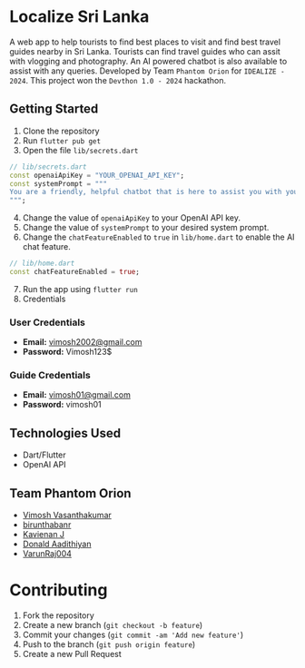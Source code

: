 # Localize Sri Lanka

A web app to help tourists to find best places to visit and find best travel guides nearby in Sri Lanka.
Tourists can find travel guides who can assit with vlogging and photography.
An AI powered chatbot is also available to assist with any queries.
Developed by Team `Phantom Orion` for `IDEALIZE - 2024`.
This project won the `Devthon 1.0 - 2024` hackathon.

## Getting Started

1. Clone the repository
2. Run `flutter pub get`
3. Open the file `lib/secrets.dart`
```dart
// lib/secrets.dart
const openaiApiKey = "YOUR_OPENAI_API_KEY";
const systemPrompt = """
You are a friendly, helpful chatbot that is here to assist you with your questions.
""";
```
4. Change the value of `openaiApiKey` to your OpenAI API key.
5. Change the value of `systemPrompt` to your desired system prompt.
6. Change the `chatFeatureEnabled` to `true` in `lib/home.dart` to enable the AI chat feature.
```dart
// lib/home.dart
const chatFeatureEnabled = true;
```
7. Run the app using `flutter run`
8. Credentials

### User Credentials
- **Email:** vimosh2002@gmail.com
- **Password:** Vimosh123$

### Guide Credentials
- **Email:** vimosh01@gmail.com
- **Password:** vimosh01




## Technologies Used

- Dart/Flutter
- OpenAI API

## Team Phantom Orion

- [Vimosh Vasanthakumar](https://github.com/vimosh0812)
- [birunthabanr](https://github.com/birunthabanr)
- [Kavienan J](https://github.com/kavienanj)
- [Donald Aadithiyan](https://github.com/DonaldAadithiyan)
- [VarunRaj004](https://github.com/VarunRaj004)

# Contributing

1. Fork the repository
2. Create a new branch (`git checkout -b feature`)
3. Commit your changes (`git commit -am 'Add new feature'`)
4. Push to the branch (`git push origin feature`)
5. Create a new Pull Request

